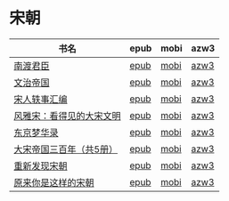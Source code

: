 # 宋朝

| 书名 | epub | mobi | azw3 |
| --- | --- | --- | --- |
| [南渡君臣](http://ct.dalanmei.com/f/31084289-771246933-97cb54) | [epub](http://ct.dalanmei.com/f/31084289-771246933-97cb54) | [mobi](http://ct.dalanmei.com/f/31084289-771231760-111c4d) | [azw3](http://ct.dalanmei.com/f/31084289-771236631-03bef7) |
| [文治帝国](http://ct.dalanmei.com/f/31084289-570304872-068c49) | [epub](http://ct.dalanmei.com/f/31084289-570304872-068c49) | [mobi](http://ct.dalanmei.com/f/31084289-570169094-84ef38) | [azw3](http://ct.dalanmei.com/f/31084289-570376631-09164d) |
| [宋人轶事汇编](http://ct.dalanmei.com/f/31084289-571992014-24ae70) | [epub](http://ct.dalanmei.com/f/31084289-571992014-24ae70) | [mobi](http://ct.dalanmei.com/f/31084289-571562306-bd1132) | [azw3](http://ct.dalanmei.com/f/31084289-571910931-349a6a) |
| [风雅宋：看得见的大宋文明](http://ct.dalanmei.com/f/31084289-572130270-7de17c) | [epub](http://ct.dalanmei.com/f/31084289-572130270-7de17c) | [mobi](http://ct.dalanmei.com/f/31084289-571593706-24e432) | [azw3](http://ct.dalanmei.com/f/31084289-571986542-df1ebc) |
| [东京梦华录](http://ct.dalanmei.com/f/31084289-571781012-c07793) | [epub](http://ct.dalanmei.com/f/31084289-571781012-c07793) | [mobi](http://ct.dalanmei.com/f/31084289-571526138-2cd363) | [azw3](http://ct.dalanmei.com/f/31084289-571880800-c9d60f) |
| [大宋帝国三百年（共5册）](http://ct.dalanmei.com/f/31084289-571789016-eeaabc) | [epub](http://ct.dalanmei.com/f/31084289-571789016-eeaabc) | [mobi](http://ct.dalanmei.com/f/31084289-571456604-bb2638) | [azw3](http://ct.dalanmei.com/f/31084289-571893748-4fc0a9) |
| [重新发现宋朝](http://ct.dalanmei.com/f/31084289-571789329-839080) | [epub](http://ct.dalanmei.com/f/31084289-571789329-839080) | [mobi](http://ct.dalanmei.com/f/31084289-571456760-67cb6b) | [azw3](http://ct.dalanmei.com/f/31084289-571894434-3e8cef) |
| [原来你是这样的宋朝](http://ct.dalanmei.com/f/31084289-571790626-6e9384) | [epub](http://ct.dalanmei.com/f/31084289-571790626-6e9384) | [mobi](http://ct.dalanmei.com/f/31084289-571457560-b3265a) | [azw3](http://ct.dalanmei.com/f/31084289-571897514-d4e39e) |
